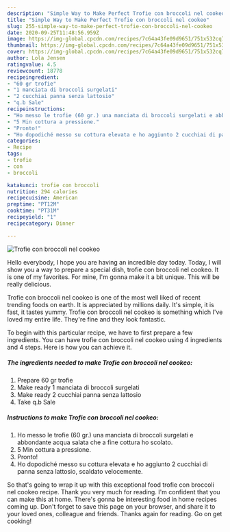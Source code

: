```yaml
---
description: "Simple Way to Make Perfect Trofie con broccoli nel cookeo"
title: "Simple Way to Make Perfect Trofie con broccoli nel cookeo"
slug: 255-simple-way-to-make-perfect-trofie-con-broccoli-nel-cookeo
date: 2020-09-25T11:48:56.959Z
image: https://img-global.cpcdn.com/recipes/7c64a43fe09d9651/751x532cq70/trofie-con-broccoli-nel-cookeo-recipe-main-photo.jpg
thumbnail: https://img-global.cpcdn.com/recipes/7c64a43fe09d9651/751x532cq70/trofie-con-broccoli-nel-cookeo-recipe-main-photo.jpg
cover: https://img-global.cpcdn.com/recipes/7c64a43fe09d9651/751x532cq70/trofie-con-broccoli-nel-cookeo-recipe-main-photo.jpg
author: Lola Jensen
ratingvalue: 4.5
reviewcount: 18778
recipeingredient:
- "60 gr trofie"
- "1 manciata di broccoli surgelati"
- "2 cucchiai panna senza lattosio"
- "q.b Sale"
recipeinstructions:
- "Ho messo le trofie (60 gr.) una manciata di broccoli surgelati e abbondante acqua salata che a fine cottura ho scolato."
- "5 Min cottura a pressione."
- "Pronto!"
- "Ho dopodiché messo su cottura elevata e ho aggiunto 2 cucchiai di panna senza lattosio, scaldato velocemente."
categories:
- Recipe
tags:
- trofie
- con
- broccoli

katakunci: trofie con broccoli 
nutrition: 294 calories
recipecuisine: American
preptime: "PT12M"
cooktime: "PT31M"
recipeyield: "1"
recipecategory: Dinner

---
```



![Trofie con broccoli nel cookeo](https://img-global.cpcdn.com/recipes/7c64a43fe09d9651/751x532cq70/trofie-con-broccoli-nel-cookeo-recipe-main-photo.jpg)

Hello everybody, I hope you are having an incredible day today. Today, I will show you a way to prepare a special dish, trofie con broccoli nel cookeo. It is one of my favorites. For mine, I'm gonna make it a bit unique. This will be really delicious.



Trofie con broccoli nel cookeo is one of the most well liked of recent trending foods on earth. It is appreciated by millions daily. It's simple, it is fast, it tastes yummy. Trofie con broccoli nel cookeo is something which I've loved my entire life. They're fine and they look fantastic.


To begin with this particular recipe, we have to first prepare a few ingredients. You can have trofie con broccoli nel cookeo using 4 ingredients and 4 steps. Here is how you can achieve it.

<!--inarticleads1-->

##### The ingredients needed to make Trofie con broccoli nel cookeo:

1. Prepare 60 gr trofie
1. Make ready 1 manciata di broccoli surgelati
1. Make ready 2 cucchiai panna senza lattosio
1. Take q.b Sale




<!--inarticleads2-->

##### Instructions to make Trofie con broccoli nel cookeo:

1. Ho messo le trofie (60 gr.) una manciata di broccoli surgelati e abbondante acqua salata che a fine cottura ho scolato.
1. 5 Min cottura a pressione.
1. Pronto!
1. Ho dopodiché messo su cottura elevata e ho aggiunto 2 cucchiai di panna senza lattosio, scaldato velocemente.




So that's going to wrap it up with this exceptional food trofie con broccoli nel cookeo recipe. Thank you very much for reading. I'm confident that you can make this at home. There's gonna be interesting food in home recipes coming up. Don't forget to save this page on your browser, and share it to your loved ones, colleague and friends. Thanks again for reading. Go on get cooking!
